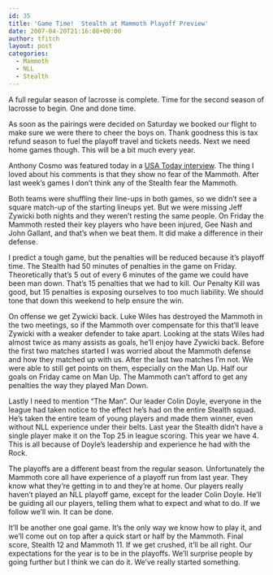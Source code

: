 ```yaml
---
id: 35
title: 'Game Time!  Stealth at Mammoth Playoff Preview'
date: 2007-04-20T21:16:08+00:00
author: tfitch
layout: post
categories:
  - Mammoth
  - NLL
  - Stealth
---
```

A full regular season of lacrosse is complete. Time for the second season of lacrosse to begin. One and done time.

As soon as the pairings were decided on Saturday we booked our flight to make sure we were there to cheer the boys on. Thank goodness this is tax refund season to fuel the playoff travel and tickets needs. Next we need home games though. This will be a bit much every year.

Anthony Cosmo was featured today in a <a href="http://blogs.usatoday.com/sportsscope/2007/04/nll_playoffs_lo.html?csp=34" target="_new" rel="noopener noreferrer">USA Today interview</a>. The thing I loved about his comments is that they show no fear of the Mammoth. After last week&#8217;s games I don&#8217;t think any of the Stealth fear the Mammoth.

Both teams were shuffling their line-ups in both games, so we didn&#8217;t see a square match-up of the starting lineups yet. But we were missing Jeff Zywicki both nights and they weren&#8217;t resting the same people. On Friday the Mammoth rested their key players who have been injured, Gee Nash and John Gallant, and that&#8217;s when we beat them. It did make a difference in their defense.

I predict a tough game, but the penalties will be reduced because it&#8217;s playoff time. The Stealth had 50 minutes of penalties in the game on Friday. Theoretically that&#8217;s 5 out of every 6 minutes of the game we could have been man down. That&#8217;s 15 penalties that we had to kill. Our Penalty Kill was good, but 15 penalties is exposing ourselves to too much liability. We should tone that down this weekend to help ensure the win.

On offense we get Zywicki back. Luke Wiles has destroyed the Mammoth in the two meetings, so if the Mammoth over compensate for this that&#8217;ll leave Zywicki with a weaker defender to take apart. Looking at the stats Wiles had almost twice as many assists as goals, he&#8217;ll enjoy have Zywicki back. Before the first two matches started I was worried about the Mammoth defense and how they matched up with us. After the last two matches I&#8217;m not. We were able to still get points on them, especially on the Man Up. Half our goals on Friday came on Man Up. The Mammoth can&#8217;t afford to get any penalties the way they played Man Down.

Lastly I need to mention &#8220;The Man&#8221;. Our leader Colin Doyle, everyone in the league had taken notice to the effect he&#8217;s had on the entire Stealth squad. He&#8217;s taken the entire team of young players and made them winner, even without NLL experience under their belts. Last year the Stealth didn&#8217;t have a single player make it on the Top 25 in league scoring. This year we have 4. This is all because of Doyle&#8217;s leadership and experience he had with the Rock.

The playoffs are a different beast from the regular season. Unfortunately the Mammoth core all have experience of a playoff run from last year. They know what they&#8217;re getting in to and they&#8217;re at home. Our players really haven&#8217;t played an NLL playoff game, except for the leader Colin Doyle. He&#8217;ll be guiding all our players, telling them what to expect and what to do. If we follow we&#8217;ll win. It can be done.

It&#8217;ll be another one goal game. It&#8217;s the only way we know how to play it, and we&#8217;ll come out on top after a quick start or half by the Mammoth. Final score, Stealth 12 and Mammoth 11. If we get crushed, it&#8217;ll be all right. Our expectations for the year is to be in the playoffs. We&#8217;ll surprise people by going further but I think we can do it. We&#8217;ve really started something.
